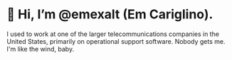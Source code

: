 # 👋 Hi, I’m @emexalt (Em Cariglino).
 

  I used to work at one of the larger telecommunications companies in the United States, primarily on operational support software. Nobody gets me. I'm like the wind, baby.

<!---
emexalt/emexalt is a ✨ special ✨ repository because its `README.md` (this file) appears on your GitHub profile.
You can click the Preview link to take a look at your changes.
--->
